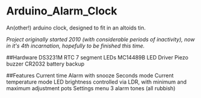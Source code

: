 # Arduino_Alarm_Clock

An(other!) arduino clock, designed to fit in an altoids tin.

*Project originally started 2010 (with considerable periods of inactivity), now in it's 4th incarnation, hopefully to be finished this time.*

##Hardware
DS3231M RTC
7 segment LEDs
MC14489B LED Driver
Piezo buzzer
CR2032 battery backup


##Features
Current time
Alarm with snooze
Seconds mode
Current temperature mode
LED brightness controlled via LDR, with minimum and maximum adjustment pots
Settings menu
3 alarm tones (all rubbish)
